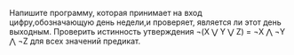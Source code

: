Напишите программу, которая принимает на вход цифру,обозначающую день недели,и проверяет, является ли этот день выходным.
Проверить истинность утверждения ¬(X ⋁ Y ⋁ Z) = ¬X ⋀ ¬Y ⋀ ¬Z для всех значений предикат.